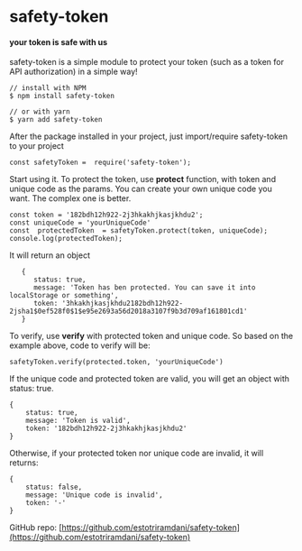 # safety-token

#### your token is safe with us

safety-token is a simple module to protect your token (such as a token for API authorization) in a simple way!

    // install with NPM
    $ npm install safety-token

    // or with yarn
    $ yarn add safety-token

After the package installed in your project, just import/require safety-token to your project

    const safetyToken =  require('safety-token');

Start using it.
To protect the token, use **protect** function, with token and unique code as the params. You can create your own unique code you want. The complex one is better.

    const token = '182bdh12h922-2j3hkakhjkasjkhdu2';
    const uniqueCode = 'yourUniqueCode'
    const  protectedToken  = safetyToken.protect(token, uniqueCode);
    console.log(protectedToken);

It will return an object

       {
    	  status: true,
          message: 'Token has ben protected. You can save it into localStorage or something',
          token: '3hkakhjkasjkhdu2182bdh12h922-2jsha1$0ef528f0$1$e95e2693a56d2018a3107f9b3d709af161801cd1'
       }

To verify, use **verify** with protected token and unique code.
So based on the example above, code to verify will be:

    safetyToken.verify(protected.token, 'yourUniqueCode')

If the unique code and protected token are valid, you will get an object with status: true.

    {
        status: true,
        message: 'Token is valid',
        token: '182bdh12h922-2j3hkakhjkasjkhdu2'
    }

Otherwise, if your protected token nor unique code are invalid, it will returns:

    {
        status: false,
    	message: 'Unique code is invalid',
    	token: '-'
    }

GitHub repo:
[https://github.com/estotriramdani/safety-token](https://github.com/estotriramdani/safety-token)
